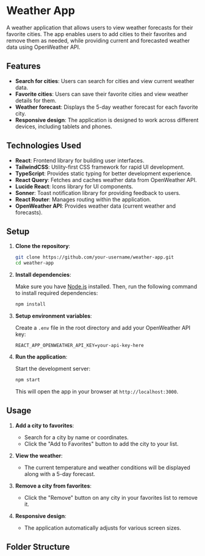 # Weather App

A weather application that allows users to view weather forecasts for their favorite cities. The app enables users to add cities to their favorites and remove them as needed, while providing current and forecasted weather data using OpenWeather API.

## Features

- **Search for cities**: Users can search for cities and view current weather data.
- **Favorite cities**: Users can save their favorite cities and view weather details for them.
- **Weather forecast**: Displays the 5-day weather forecast for each favorite city.
- **Responsive design**: The application is designed to work across different devices, including tablets and phones.

## Technologies Used

- **React**: Frontend library for building user interfaces.
- **TailwindCSS**: Utility-first CSS framework for rapid UI development.
- **TypeScript**: Provides static typing for better development experience.
- **React Query**: Fetches and caches weather data from OpenWeather API.
- **Lucide React**: Icons library for UI components.
- **Sonner**: Toast notification library for providing feedback to users.
- **React Router**: Manages routing within the application.
- **OpenWeather API**: Provides weather data (current weather and forecasts).

## Setup

1. **Clone the repository**:

    ```bash
    git clone https://github.com/your-username/weather-app.git
    cd weather-app
    ```

2. **Install dependencies**:

    Make sure you have [Node.js](https://nodejs.org/) installed. Then, run the following command to install required dependencies:

    ```bash
    npm install
    ```

3. **Setup environment variables**:

    Create a `.env` file in the root directory and add your OpenWeather API key:

    ```
    REACT_APP_OPENWEATHER_API_KEY=your-api-key-here
    ```

4. **Run the application**:

    Start the development server:

    ```bash
    npm start
    ```

    This will open the app in your browser at `http://localhost:3000`.

## Usage

1. **Add a city to favorites**:
    - Search for a city by name or coordinates.
    - Click the "Add to Favorites" button to add the city to your list.

2. **View the weather**:
    - The current temperature and weather conditions will be displayed along with a 5-day forecast.

3. **Remove a city from favorites**:
    - Click the "Remove" button on any city in your favorites list to remove it.

4. **Responsive design**:
    - The application automatically adjusts for various screen sizes.

## Folder Structure

